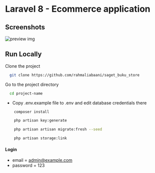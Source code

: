 # Laravel 8 - Ecommerce application

## Screenshots

![preview img](/preview.png)

## Run Locally

Clone the project

```bash
  git clone https://github.com/rahmaliabaani/saget_buku_store
```

Go to the project directory

```bash
  cd project-name
```

-   Copy .env.example file to .env and edit database credentials there

```bash
    composer install
```

```bash
    php artisan key:generate
```

```bash
    php artisan artisan migrate:fresh --seed
```

```bash
    php artisan storage:link
```

#### Login

-   email = admin@example.com
-   password = 123
